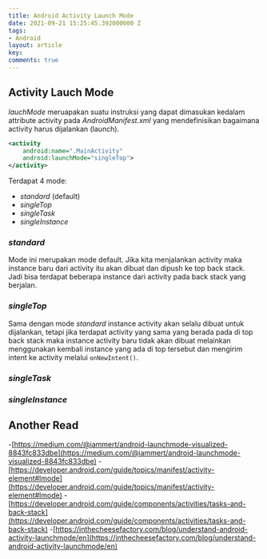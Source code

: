 ```yaml
---
title: Android Activity Launch Mode
date: 2021-09-21 15:25:45.392000000 Z
tags:
- Android
layout: article
key: 
comments: true
---
```


## Activity Lauch Mode
*lauchMode* meruapakan suatu instruksi yang dapat dimasukan kedalam attribute activity pada *AndroidManifest.xml* yang mendefinisikan bagaimana activity harus dijalankan (launch). 

<!--more-->

```xml
<activity
    android:name=".MainActivity"
    android:launchMode="singleTop">
</activity>
```

Terdapat 4 mode:
- *standard* (default)
- *singleTop*
- *singleTask*
- *singleInstance*

### *standard*
Mode ini merupakan mode default. Jika kita menjalankan activity maka instance baru dari activity itu akan dibuat dan dipush ke top back stack. Jadi bisa terdapat beberapa instance dari activity pada back stack yang berjalan.

### *singleTop*
Sama dengan mode *standard* instance activity akan selalu dibuat untuk dijalankan, tetapi jika terdapat activity yang sama yang berada pada di top back stack maka instance activity baru tidak akan dibuat melainkan menggunakan kembali instance yang ada di top tersebut dan mengirim intent ke activity melalui `onNewIntent()`.

### *singleTask*

### *singleInstance*


## Another Read
-[https://medium.com/@iammert/android-launchmode-visualized-8843fc833dbe](https://medium.com/@iammert/android-launchmode-visualized-8843fc833dbe)
-[https://developer.android.com/guide/topics/manifest/activity-element#lmode](https://developer.android.com/guide/topics/manifest/activity-element#lmode)
-[https://developer.android.com/guide/components/activities/tasks-and-back-stack](https://developer.android.com/guide/components/activities/tasks-and-back-stack)
-[https://inthecheesefactory.com/blog/understand-android-activity-launchmode/en](https://inthecheesefactory.com/blog/understand-android-activity-launchmode/en)